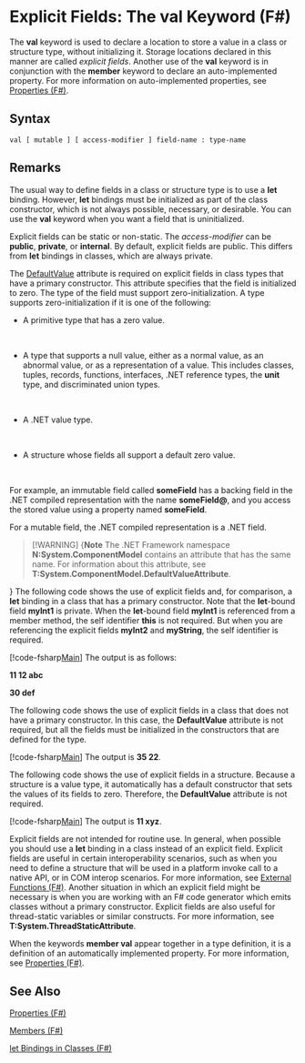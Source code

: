 # Explicit Fields: The val Keyword (F#)

The **val** keyword is used to declare a location to store a value in a class or structure type, without initializing it. Storage locations declared in this manner are called *explicit fields*. Another use of the **val** keyword is in conjunction with the **member** keyword to declare an auto-implemented property. For more information on auto-implemented properties, see [Properties &#40;F&#35;&#41;](Properties+%28FSharp%29.md).


## Syntax

```
val [ mutable ] [ access-modifier ] field-name : type-name
```

## Remarks
The usual way to define fields in a class or structure type is to use a **let** binding. However, **let** bindings must be initialized as part of the class constructor, which is not always possible, necessary, or desirable. You can use the **val** keyword when you want a field that is uninitialized.

Explicit fields can be static or non-static. The *access-modifier* can be **public**, **private**, or **internal**. By default, explicit fields are public. This differs from **let** bindings in classes, which are always private.

The [DefaultValue](http://msdn.microsoft.com/en-us/library/a3a3307b-8c05-441e-b109-245511614d58) attribute is required on explicit fields in class types that have a primary constructor. This attribute specifies that the field is initialized to zero. The type of the field must support zero-initialization. A type supports zero-initialization if it is one of the following:


- A primitive type that has a zero value.
<br />

- A type that supports a null value, either as a normal value, as an abnormal value, or as a representation of a value. This includes classes, tuples, records, functions, interfaces, .NET reference types, the **unit** type, and discriminated union types.
<br />

- A .NET value type.
<br />

- A structure whose fields all support a default zero value.
<br />

For example, an immutable field called **someField** has a backing field in the .NET compiled representation with the name **someField@**, and you access the stored value using a property named **someField**.

For a mutable field, the .NET compiled representation is a .NET field.


>[!WARNING] {**Note** The .NET Framework namespace **N:System.ComponentModel** contains an attribute that has the same name. For information about this attribute, see **T:System.ComponentModel.DefaultValueAttribute**.

}
The following code shows the use of explicit fields and, for comparison, a **let** binding in a class that has a primary constructor. Note that the **let**-bound field **myInt1** is private. When the **let**-bound field **myInt1** is referenced from a member method, the self identifier **this** is not required. But when you are referencing the explicit fields **myInt2** and **myString**, the self identifier is required.

[!code-fsharp[Main](snippets/fslangref2/snippet6701.fs)]
    The output is as follows:

**11 12 abc**

**30 def**

The following code shows the use of explicit fields in a class that does not have a primary constructor. In this case, the **DefaultValue** attribute is not required, but all the fields must be initialized in the constructors that are defined for the type.

[!code-fsharp[Main](snippets/fslangref2/snippet6702.fs)]
    The output is **35 22**.

The following code shows the use of explicit fields in a structure. Because a structure is a value type, it automatically has a default constructor that sets the values of its fields to zero. Therefore, the **DefaultValue** attribute is not required.

[!code-fsharp[Main](snippets/fslangref2/snippet6703.fs)]
    The output is **11 xyz**.

Explicit fields are not intended for routine use. In general, when possible you should use a **let** binding in a class instead of an explicit field. Explicit fields are useful in certain interoperability scenarios, such as when you need to define a structure that will be used in a platform invoke call to a native API, or in COM interop scenarios. For more information, see [External Functions &#40;F&#35;&#41;](External+Functions+%28FSharp%29.md). Another situation in which an explicit field might be necessary is when you are working with an F# code generator which emits classes without a primary constructor. Explicit fields are also useful for thread-static variables or similar constructs. For more information, see **T:System.ThreadStaticAttribute**.

When the keywords **member val** appear together in a type definition, it is a definition of an automatically implemented property. For more information, see [Properties &#40;F&#35;&#41;](Properties+%28FSharp%29.md).


## See Also
[Properties &#40;F&#35;&#41;](Properties+%28FSharp%29.md)

[Members &#40;F&#35;&#41;](Members+%28FSharp%29.md)

[let Bindings in Classes &#40;F&#35;&#41;](let+Bindings+in+Classes+%28FSharp%29.md)

